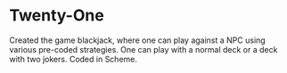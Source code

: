 Twenty-One
==========
Created the game blackjack, where one can play against a NPC using various pre-coded strategies. One can play with a normal deck or a deck with two jokers. Coded in Scheme.
